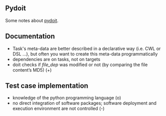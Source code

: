 Pydoit
------
Some notes about [pydoit](https://pydoit.org).

Documentation
-------------
* Task's meta-data are better described in a declarative way (i.e. CWL or DSL ...), but often you want to create this meta-data programmatically
* dependencies are on tasks, not on targets
* doit checks if *file_dep* was modified or not (by comparing the file content’s MD5) (+)

Test case implementation
------------------------
* knowledge of the python programming language (o)
* no direct integration of software packages; software deployment and execution environment are not controlled (-)
